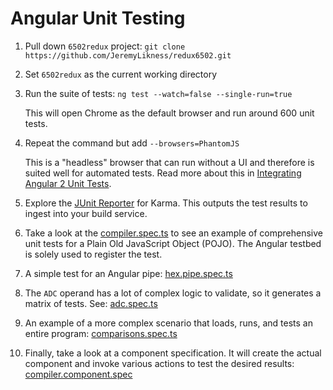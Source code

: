 # Angular Unit Testing

1. Pull down `6502redux` project: `git clone https://github.com/JeremyLikness/redux6502.git`

2. Set `6502redux` as the current working directory 

3. Run the suite of tests: `ng test --watch=false --single-run=true` 

    This will open Chrome as the default browser and run around 600 unit tests. 

4. Repeat the command but add `--browsers=PhantomJS` 

    This is a "headless" browser that can run without a UI and therefore is suited well for automated tests. Read more about this in [Integrating Angular 2 Unit Tests](http://csharperimage.jeremylikness.com/2016/12/integrating-angular-2-unit-tests-with.html). 

5. Explore the [JUnit Reporter](https://github.com/karma-runner/karma-junit-reporter) for Karma. This outputs the test results to ingest into your build service.

6. Take a look at the [compiler.spec.ts](https://github.com/JeremyLikness/redux6502/blob/master/src/app/compiler/compiler.spec.ts) to see an example of comprehensive unit tests for a Plain Old JavaScript Object (POJO). The Angular testbed is solely used to register the test. 

7. A simple test for an Angular pipe: [hex.pipe.spec.ts](https://github.com/JeremyLikness/redux6502/blob/master/src/app/hex.pipe.spec.ts)

8. The `ADC` operand has a lot of complex logic to validate, so it generates a matrix of tests. See: [adc.spec.ts](https://github.com/JeremyLikness/redux6502/blob/master/src/app/cpu/opCodes/adc.spec.ts)

9. An example of a more complex scenario that loads, runs, and tests an entire program: [comparisons.spec.ts](https://github.com/JeremyLikness/redux6502/blob/master/src/app/cpu/scenarios/comparisons.spec.ts)

10. Finally, take a look at a component specification. It will create the actual component and invoke various actions to test the desired results: [compiler.component.spec](https://github.com/JeremyLikness/redux6502/blob/master/src/app/compiler/compiler.component.spec.ts)
